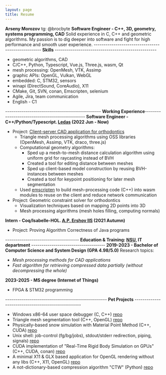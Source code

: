 ```yaml
---
layout: page
title: Resume
---
```


**Arseny Morozov**
tg: @brocbyte
**Software Engineer - C++, 3D, geometry, systems programming, CAD**
Solid experience in C, C++ and geometric algorithms.
My passion is to dig deeper into software and fight for high performance and smooth user experience.
--------------------------------------------------- **Skills** --------------------------------------------------- 
- geometric algorithms, CAD
- C/C++, Python, Typescript, Vue.js, Three.js, wasm, Qt
- mesh processing: OpenMesh, VTK, Assimp
- graphic APIs: OpenGL, Vulkan, WebGL
- embedded: C, STM32, sensors
- winapi (DirectSound, CoreAudio), X11
- CMake, Git, SVN, conan, Emscripten, selenium
- Agile, Jira, team communication
- English - C1

------------------------------------------------ **Working Experience**------------------------------------------------ 
**Software Engineer - C++/Python/Typescript. [Ledas](https://ledas.com/) (2022 Jun - Now)**
- Project: [Client-server CAD application for orthodontics](https://ledas.com/en/expertise/3d-medical-software/)
    - Triangle mesh processing algorithms using OSS libraries (OpenMesh, Assimp, VTK, draco, three.js)
    - Computational geometry algorithms:
        - Sped up a mesh-to-mesh distance calculation algorithm using uniform grid for raycasting instead of BVH
        - Created a tool for editing distance between meshes
        - Sped up client-based model construction by reusing BVH-instances between meshes
        - Created a tool for keypoint positioning for later mesh segmentation
    - Used [emscripten](https://emscripten.org/) to build mesh-processing code (C++) into wasm modules to reuse on the client and reduce network communication
- Project: Geometric constraint solver for orthodontics
    - Visualization techniques based on mapping 2D points into 3D
    - Mesh processing algorithms (mesh holes filling, computing normals)

**Intern - Coq/Isabelle-HOL. [A.P. Ershov IIS](https://www.iis.nsk.su/en) (2021 Autumn)**
- Project: Proving Algorithm Correctness of Java programs

------------------------------------- **Education & Training: [NSU](https://english.nsu.ru/), IT department** ------------------------------------- 
**2019-2023 -  Bachelor of Computer Science and System Design (GPA 4.98/5.0)**
Research topics:
- *Mesh processing methods for CAD applications*
- *Fast algorithm for retrieving compressed data partially (without decompressing the whole)*

**2023-2025 - MS degree (Internet of Things)**
- FPGA & STM32 programming

---------------------------------------------------  **Pet Projects** --------------------------------------------------- 
* Windows x86-64 user space debugger (C, C++) [repo](https://github.com/brocbyte/oxidbg)
* Triangle mesh segmentation tool (C++, OpenGL) [repo](https://github.com/brocbyte/brocseg)
* Physically-based snow simulation with Material Point Method (C++, CUDA) [repo](https://github.com/brocbyte/realtime-deformations)
* Unix shell: job-control (fg/bg/jobs), stdout/stderr redirection, piping, signals) [repo](https://github.com/brocbyte/gemsh)
* CUDA implementation of "Real-Time Rigid Body Simulation on GPUs" (C++, CUDA, conan) [repo](https://github.com/brocbyte/cuball)
* A minimal X11 & GLX based application for OpenGL rendering without any libs (C++, X11, OpenGL) [repo](https://github.com/brocbyte/octo)
* A not-dictionary-based compression algorithm "CTW" (Python) [repo](https://github.com/brocbyte/ctw)

